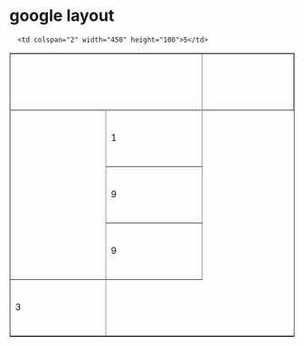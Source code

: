 <html> 
 <head> 
  <h1>google layout</h1> 
</head> 
 <body> 
   <table border="1"> 
   <tr>
      <th colspan="2" width="450" height="100"></th>
      <th width="450" height="100"></th>
   </tr>
    <tr>
      <td rowspan="4" width="450" height="100"></td>
    </tr>
   <tr>
      <td width="450" height="100">1</td>
   </tr>
   <tr> 
      <td width="450" height="100">9</td>
 </tr>
      <tr> 
      <td width="450" height="100">9</td>
 </tr>
   <tr>
    
      <td colspan="2" width="450" height="100">5</td>
   </tr>
   <tr>
    <td  width="450" height="100">3</td>
 </tr>
</table>
</body>
</html>
